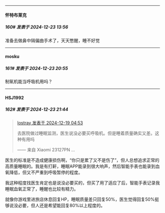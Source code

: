 ﻿
*****

####  怀特布莱克  
##### 160#       发表于 2024-12-23 13:56

准备去做鼻中隔偏曲手术了，天天憋醒，睡不好觉


*****

####  mosku  
##### 161#       发表于 2024-12-23 20:55

制氧机能当呼吸机用吗？


*****

####  HSJ1992  
##### 162#       发表于 2024-12-23 21:44

<blockquote><a href="httphttps://bbs.saraba1st.com/2b/forum.php?mod=redirect&amp;goto=findpost&amp;pid=66960507&amp;ptid=2208693" target="_blank">lostray 发表于 2024-12-19 04:53</a>

去医院做过睡眠监测，医生说没必要买呼吸机。但是睡着质量确实又差。这种有用吗

—— 来自 Xiaomi 23127PN ...</blockquote>
医生的标准是不造成健康损伤啊，“你只是累了又不是伤了”，但人总想追求正常的高质量睡眠的。我是有打鼾，睡眠APP能录到很大响声，然后智能手表也能录到血氧降低，但又不严重到呼吸暂停的程度。

我这种程度找医生肯定也是说没必要买的，但买了用了适应了后，智能手表记录我睡眠血氧正常了，睡醒也比较有精力。

就像你游戏里进旅店休息回复HP，睡眠质量差只回复50%，医生觉得回复50%挺够说没必要，但人还是希望能回复80%以上程度的。

